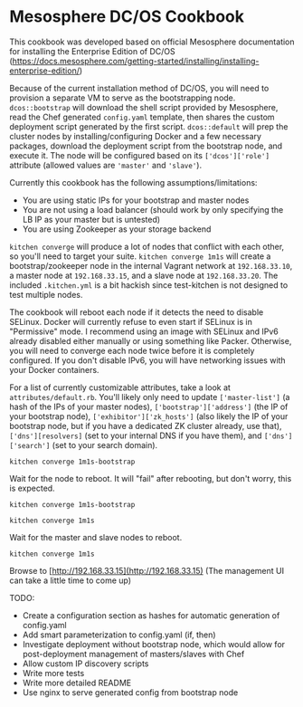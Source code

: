 # Mesosphere DC/OS Cookbook

This cookbook was developed based on official Mesosphere documentation for installing the Enterprise Edition of DC/OS (https://docs.mesosphere.com/getting-started/installing/installing-enterprise-edition/)

Because of the current installation method of DC/OS, you will need to provision a separate VM to serve as the bootstrapping node. `dcos::bootstrap` will download the shell script provided by Mesosphere, read the Chef generated `config.yaml` template, then shares the custom deployment script generated by the first script. `dcos::default` will prep the cluster nodes by installing/configuring Docker and a few necessary packages, download the deployment script from the bootstrap node, and execute it. The node will be configured based on its `['dcos']['role']` attribute (allowed values are `'master'` and `'slave'`).

Currently this cookbook has the following assumptions/limitations:
 - You are using static IPs for your bootstrap and master nodes
 - You are not using a load balancer (should work by only specifying the LB IP as your master but is untested)
 - You are using Zookeeper as your storage backend

`kitchen converge` will produce a lot of nodes that conflict with each other, so you'll need to target your suite. `kitchen converge 1m1s` will create a bootstrap/zookeeper node in the internal Vagrant network at `192.168.33.10`, a master node at `192.168.33.15`, and a slave node at `192.168.33.20`. The included `.kitchen.yml` is a bit hackish since test-kitchen is not designed to test multiple nodes.

The cookbook will reboot each node if it detects the need to disable SELinux. Docker will currently refuse to even start if SELinux is in "Permissive" mode. I recommend using an image with SELinux and IPv6 already disabled either manually or using something like Packer. Otherwise, you will need to converge each node twice before it is completely configured. If you don't disable IPv6, you will have networking issues with your Docker containers.

For a list of currently customizable attributes, take a look at `attributes/default.rb`. You'll likely only need to update `['master-list']` (a hash of the IPs of your master nodes), `['bootstrap']['address']` (the IP of your bootstrap node), `['exhibitor']['zk_hosts']` (also likely the IP of your bootstrap node, but if you have a dedicated ZK cluster already, use that), `['dns'][resolvers]` (set to your internal DNS if you have them), and `['dns']['search']` (set to your search domain).

`kitchen converge 1m1s-bootstrap`

Wait for the node to reboot. It will "fail" after rebooting, but don't worry, this is expected.

`kitchen converge 1m1s-bootstrap`

`kitchen converge 1m1s`

Wait for the master and slave nodes to reboot.

`kitchen converge 1m1s`

Browse to [http://192.168.33.15](http://192.168.33.15) (The management UI can take a little time to come up)

TODO:
 - Create a configuration section as hashes for automatic generation of config.yaml
 - Add smart parameterization to config.yaml (if, then)
 - Investigate deployment without bootstrap node, which would allow for post-deployment management of masters/slaves with Chef
 - Allow custom IP discovery scripts
 - Write more tests
 - Write more detailed README
 - Use nginx to serve generated config from bootstrap node
